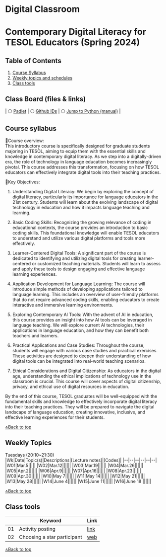 # Digital Classroom
# Contemporary Digital Literacy for TESOL Educators (Spring 2024)

##  Table of Contents
1. [Course Syllabus](#course-syllabus)
2. [Weekly topics and schedules](#weekly-topics)
3. [Class tools](#class-tools)


## Class Board (files & links)

| ⚪ [Padlet](https://padlet.com/mirankim316/DLTESOL) | ⚪ [Github IDs](https://docs.google.com/spreadsheets/d/11TMSMm_0xzBc5lYAJx9oDwwrgeeAqKR1CEULl-eR6w0/edit?usp=sharing) | ⚪ [Jump to Python (manual)](https://wikidocs.net/5) |

  
## Course syllabus

🔸Course overview:  
This introductory course is specifically designed for graduate students majoring in TESOL, aiming to equip them with the essential skills and knowledge in contemporary digital literacy. As we step into a digitally-driven era, the role of technology in language education becomes increasingly pivotal. This course addresses this transformation, focusing on how TESOL educators can effectively integrate digital tools into their teaching practices.

🔸Key Objectives:  

1. Understanding Digital Literacy: We begin by exploring the concept of digital literacy, particularly its importance for language educators in the 21st century. Students will learn about the evolving landscape of digital technology in education and how it impacts language teaching and learning.

2. Basic Coding Skills: Recognizing the growing relevance of coding in educational contexts, the course provides an introduction to basic coding skills. This foundational knowledge will enable TESOL educators to understand and utilize various digital platforms and tools more effectively.

3. Learner-Centered Digital Tools: A significant part of the course is dedicated to identifying and utilizing digital tools for creating learner-centered or customized teaching materials. Students will learn to assess and apply these tools to design engaging and effective language learning experiences.

4. Application Development for Language Learning: The course will introduce simple methods of developing applications tailored to language learning. This includes an overview of user-friendly platforms that do not require advanced coding skills, enabling educators to create interactive and immersive learning environments.

5. Exploring Contemporary AI Tools: With the advent of AI in education, this course provides an insight into how AI tools can be leveraged in language teaching. We will explore current AI technologies, their applications in language education, and how they can benefit both teachers and learners.

6. Practical Applications and Case Studies: Throughout the course, students will engage with various case studies and practical exercises. These activities are designed to deepen their understanding of how digital tools can be integrated into real-world teaching scenarios.

7. Ethical Considerations and Digital Citizenship: As educators in the digital age, understanding the ethical implications of technology use in the classroom is crucial. This course will cover aspects of digital citizenship, privacy, and ethical use of digital resources in education.

By the end of this course, TESOL graduates will be well-equipped with the fundamental skills and knowledge to effectively incorporate digital literacy into their teaching practices. They will be prepared to navigate the digital landscape of language education, creating innovative, inclusive, and effective learning experiences for their students.

[🔝Back to top](#digital-classroom)

## Weekly Topics 
Tuesdays (20:10~21:30)  
|Wk|Date|Topic(s)|Descriptions|[Lecture notes]|[Codes]|
|--|--|--|--|--|--|
|W01|Mar.5|||||
|W02|Mar.12||||||
|W03|Mar.19||||||
|W04|Mar.26||||||
|W05|Apr.2||||||
|W06|Apr.9||||||
|W07|Apr.16||||||
|W08|Apr.23||||||
|W09|Apr.30||||||
|W10|May 7||||||
|W11|May 14||||||
|W12|May 21||||||
|W13|May 28||||||
|W14|June 4||||||
|W15|June 11||||||
|W16|June 18 ||||||


[🔝Back to top](#digital-classroom)
## Class tools

||Keyword|Link|
|--|--|--|
|01|Activity posting|[link](https://padlet.com/mirankim316/dltesol)|
|02|Choosing a star participant|[web](https://wheelofnames.com/)|

[🔝Back to top](#digital-classroom)
